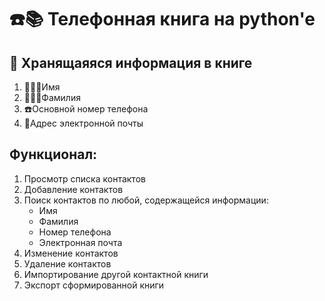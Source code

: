 # ☎️📚 Телефонная книга на python'e 

## 📲 Хранящаяяся информация в книге 
1. 👨🏻‍🦲Имя
1. 👨🏻‍🦲Фамилия 
1. ☎️Основной номер телефона
1. 📧Адрес электронной почты

## Функционал:
1. Просмотр списка контактов
1. Добавление контактов
1. Поиск контактов по любой, содержащейся информации:
    - Имя
    - Фамилия
    - Номер телефона
    - Электронная почта
1. Изменение контактов
1. Удаление контактов
1. Импортирование другой контактной книги
1. Экспорт сформированной книги

